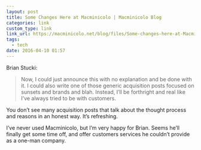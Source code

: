 ```yaml
---
layout: post
title: Some Changes Here at Macminicolo | Macminicolo Blog
categories: link
custom_type: link
link_url: https://macminicolo.net/blog/files/Some-changes-here-at-Macminicolo.html
tags:
  - tech
date: 2016-04-10 01:57
---
```

Brian Stucki:

> Now, I could just announce this with no explanation and be done with it. I could also write one of those generic acquisition posts focused on sunsets and brands and blah. Instead, I’ll be forthright and real like I’ve always tried to be with customers.

You don’t see many acquisition posts that talk about the thought process and reasons in an honest way. It’s refreshing.

I’ve never used Macminicolo, but I’m very happy for Brian. Seems he’ll finally get some time off, and offer customers services he couldn’t provide as a one-man company.
